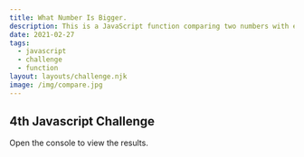 ```yaml
---
title: What Number Is Bigger.
description: This is a JavaScript function comparing two numbers with error message.
date: 2021-02-27
tags:
  - javascript
  - challenge
  - function
layout: layouts/challenge.njk
image: /img/compare.jpg
---
```


<div class="container mt-4">
  <h2>4th Javascript Challenge</h2>
  <p>Open the console to view the results.</p>
  <code></code>
</div>
<script src="/js/js-challenges/ch4-bigger.js"></script>
